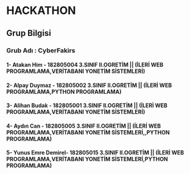 # HACKATHON
## Grup Bilgisi 
 ### Grub Adı : CyberFakirs
#### 1- Atakan Him - 182805004 3.SINIF II.OGRETİM || (İLERİ WEB PROGRAMLAMA,VERİTABANI YONETİM SİSTEMLERİ)
#### 2- Alpay Duymaz - 182805002 3.SINIF II.OGRETİM || (İLERİ WEB PROGRAMLAMA,PYTHON PROGRAMLAMA)
#### 3- Alihan Budak - 182805001 3.SINIF II.OGRETİM || (İLERİ WEB PROGRAMLAMA,VERİTABANI YONETİM SİSTEMLERİ)
#### 4- Aydın Can - 182805005 3.SINIF II.OGRETİM || (İLERİ WEB PROGRAMLAMA,VERİTABANI YONETİM SİSTEMLERİ,,PYTHON PROGRAMLAMA)
#### 5- Yunus Emre Demirel- 182805015 3.SINIF II.OGRETİM || (İLERİ WEB PROGRAMLAMA,VERİTABANI YONETİM SİSTEMLERİ,PYTHON PROGRAMLAMA)
